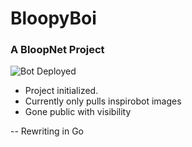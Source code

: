 # BloopyBoi
### A BloopNet Project
![Bot Deployed](https://github.com/h3mmy/BloopyBoi/actions/workflows/mini-bloop-deploy.yml/badge.svg)

- Project initialized.
- Currently only pulls inspirobot images
- Gone public with visibility


-- Rewriting in Go
